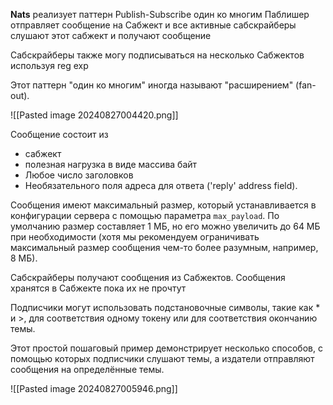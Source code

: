 **Nats** реализует паттерн Publish-Subscribe один ко многим
Паблишер отправляет сообщение на Сабжект и все активные сабскрайберы слушают этот сабжект и получают сообщение

Сабскрайберы также могу подписываться на несколько Сабжектов используя reg exp

Этот паттерн "один ко многим" иногда называют "расширением" (fan-out).

![[Pasted image 20240827004420.png]]

Сообщение состоит из 
- сабжект
- полезная нагрузка в виде массива байт
- Любое число заголовков
- Необязательного поля адреса для ответа ('reply' address field).

Сообщения имеют максимальный размер, который устанавливается в конфигурации сервера с помощью параметра `max_payload`. По умолчанию размер составляет 1 МБ, но его можно увеличить до 64 МБ при необходимости (хотя мы рекомендуем ограничивать максимальный размер сообщения чем-то более разумным, например, 8 МБ).

Сабскрайберы получают сообщения из Сабжектов. Сообщения хранятся в Сабжекте пока их не прочтут

Подписчики могут использовать подстановочные символы, такие как * и >, для соответствия одному токену или для соответствия окончанию темы.

Этот простой пошаговый пример демонстрирует несколько способов, с помощью которых подписчики слушают темы, а издатели отправляют сообщения на определённые темы.

![[Pasted image 20240827005946.png]]

